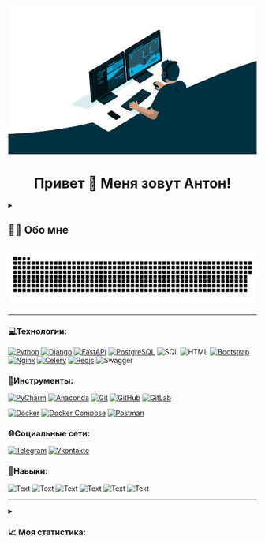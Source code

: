 <br clear="both">

<div align="center">
  <img height="300" width="600" src="images/orig.gif"/>
</div>

<h1 align="center">Привет 👋 Меня зовут Антон!</h1>

[//]: # (___)

[//]: # (<div align="center">)

[//]: # (  <img src="https://visitor-badge.laobi.icu/badge?page_id=hashtagich"/>)

[//]: # (</div>)

<details>
<summary>

<h2 align="left">👩‍💻  Обо мне</h2>

</summary>

Я Backend-разработчик с опытом разработки для различных заказчиков, включая государственные организации, 
бизнес-компании и некоммерческие организации. Специализируюсь на разработке API, проектировании баз данных и 
создании backend-решений с использованием Django, FastAPI и других современных технологий.


</details>


<p align="center">
 <img width="600" src="images/github-snake.svg" alt="snake"/>
</p>



___
### 💻Технологии:
[![Python](https://img.shields.io/badge/-Python-090909?style=for-the-badge&logo=python&logoColor=47C5FB)](https://www.python.org)
[![Django](https://img.shields.io/badge/-Django-090909?style=for-the-badge&logo=django&logoColor=17952c)](https://pypi.org/project/Django)
[![FastAPI](https://img.shields.io/badge/-Fastapi-090909?style=for-the-badge&logo=fastapi&logoColor=17952c)](https://pypi.org/project/FastAPI)
[![PostgreSQL](https://img.shields.io/badge/-PostgreSQL-090909?style=for-the-badge&logo=postgresql&logoColor=097CDB)](https://www.postgresql.org)
![SQL](https://img.shields.io/badge/-SQL-090909?style=for-the-badge&logo=sql&logoColor=097CDB)
![HTML](https://img.shields.io/badge/-HTML-090909?style=for-the-badge&logo=HTML&logoColor=703aff)
[![Bootstrap](https://img.shields.io/badge/-Bootstrap-090909?style=for-the-badge&logo=bootstrap&logoColor=703aff)](https://getbootstrap.com/)
[![Nginx](https://img.shields.io/badge/-Nginx-090909?style=for-the-badge&logo=Nginx&logoColor=00FF00)](https://nginx.org/ru/)
[![Celery](https://img.shields.io/badge/-Celery-090909?style=for-the-badge&logo=celery&logoColor=006400)](https://docs.celeryq.dev/en/stable/index.html)
[![Redis](https://img.shields.io/badge/-Redis-090909?style=for-the-badge&logo=redis&logoColor=FF0000)](https://ru.wikipedia.org/wiki/Redis)
![Swagger](https://img.shields.io/badge/-Swagger-090909?style=for-the-badge&logo=swagger&logoColor=17952c)



### 🔨Инструменты:
[![PyCharm](https://img.shields.io/badge/-pycharm-090909?style=for-the-badge&logo=pycharm&logoColor=e9fd01)](https://www.jetbrains.com/pycharm/download/?section=windows)
[![Anaconda](https://img.shields.io/badge/-anaconda-090909?style=for-the-badge&logo=anaconda&logoColor=17952c)](https://www.anaconda.com/download)
[![Git](https://img.shields.io/badge/-GIT-090909?style=for-the-badge&logo=git&logoColor=ff5169)](https://git-scm.com)
[![GitHub](https://img.shields.io/badge/-GITHUB-090909?style=for-the-badge&logo=github&logoColor=703aff)](https://github.com)
[![GitLab](https://img.shields.io/badge/-GITLAB-090909?style=for-the-badge&logo=gitlab&logoColor=#FF7F00)](https://about.gitlab.com/)

[![Docker](https://img.shields.io/badge/-Docker-090909?style=for-the-badge&logo=docker&logoColor=097CDB)](https://hub.docker.com)
[![Docker Compose](https://img.shields.io/badge/-Docker_compose-090909?style=for-the-badge&logo=docker&logoColor=097CDB)](https://hub.docker.com)
[![Postman](https://img.shields.io/badge/-Postman-090909?style=for-the-badge&logo=postman&logoColor=#FF7F00)](https://www.postman.com/)

### 🌐Социальные сети:
[![Telegram](https://img.shields.io/badge/-Telegram-090909?style=for-the-badge&logo=telegram&logoColor=27A0D9)](https://t.me/BlackMarvel)
[![Vkontakte](https://img.shields.io/badge/-Vkontakte-090909?style=for-the-badge&logo=Vk&logoColor=4F7DB3)](https://vk.com/azaytsev1995)

### 💎Навыки:

![Text](https://img.shields.io/badge/-Проектирование_Баз_данных-090909?style=for-the-badge&logo=&logoColor=27A0D9)
![Text](https://img.shields.io/badge/-Написание_API-090909?style=for-the-badge&logo=&logoColor=27A0D9)
![Text](https://img.shields.io/badge/-Контейнеризация-090909?style=for-the-badge&logo=&logoColor=27A0D9)
![Text](https://img.shields.io/badge/-Написание_документации-090909?style=for-the-badge&logo=&logoColor=27A0D9)
![Text](https://img.shields.io/badge/-Работа_в_команде-090909?style=for-the-badge&logo=&logoColor=27A0D9)
![Text](https://img.shields.io/badge/-Сode_review-090909?style=for-the-badge&logo=&logoColor=27A0D9)
___


<details>
<summary>

<h3 align="left">📈 Моя статистика:</h3>

</summary>

###

<div align="center">
  <img src="https://streak-stats.demolab.com?user=hashtagich&locale=en&mode=daily&theme=dark&hide_border=false&border_radius=5&order=3" height="220" alt="streak graph"  />
</div>

###

<div align="center">
  <img src="https://github-readme-stats.vercel.app/api?username=hashtagich&hide_title=false&hide_rank=false&show_icons=true&include_all_commits=true&count_private=true&disable_animations=false&theme=dracula&locale=en&hide_border=false&order=1" height="150" alt="stats graph"  />
  <img src="https://github-readme-stats.vercel.app/api/top-langs?username=hashtagich&locale=en&hide_title=false&layout=compact&card_width=320&langs_count=5&theme=dracula&hide_border=false&order=2" height="150" alt="languages graph"  />
</div>

</details>